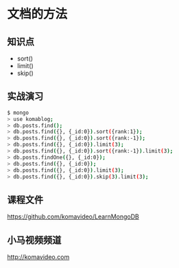 文档的方法
==========

## 知识点

* sort()
* limit()
* skip()

## 实战演习

~~~bash
$ mongo
> use komablog;
> db.posts.find();
> db.posts.find({}, {_id:0}).sort({rank:1});
> db.posts.find({}, {_id:0}).sort({rank:-1});
> db.posts.find({}, {_id:0}).limit(3);
> db.posts.find({}, {_id:0}).sort({rank:-1}).limit(3);
> db.posts.findOne({}, {_id:0});
> db.posts.find({}, {_id:0});
> db.posts.find({}, {_id:0}).limit(3);
> db.posts.find({}, {_id:0}).skip(3).limit(3);
~~~

## 课程文件

https://github.com/komavideo/LearnMongoDB

## 小马视频频道

http://komavideo.com
